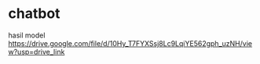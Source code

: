 # chatbot


hasil model 
https://drive.google.com/file/d/10Hy_T7FYXSsj8Lc9LqiYE562gph_uzNH/view?usp=drive_link